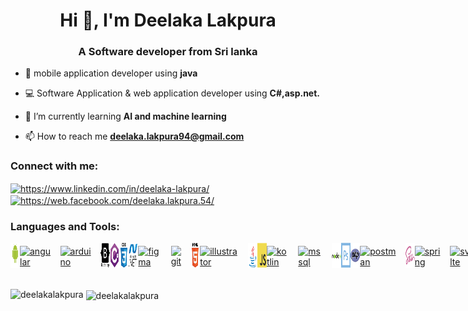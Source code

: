 <h1 align="center">Hi 👋, I'm Deelaka Lakpura</h1>
<h3 align="center">A Software developer from Sri lanka</h3>

- 📱 mobile application developer using **java**

-  💻 Software Application & web application developer using **C#,asp.net.**

- 🌱 I’m currently learning **AI and machine learning**

- 📫 How to reach me **deelaka.lakpura94@gmail.com**

<h3 align="left">Connect with me:</h3>
<p align="left">
<a href="https://linkedin.com/in/https://www.linkedin.com/in/deelaka-lakpura/" target="blank"><img align="center" src="https://raw.githubusercontent.com/rahuldkjain/github-profile-readme-generator/master/src/images/icons/Social/linked-in-alt.svg" alt="https://www.linkedin.com/in/deelaka-lakpura/" height="30" width="40" /></a>
<a href="https://fb.com/https://web.facebook.com/deelaka.lakpura.54/" target="blank"><img align="center" src="https://raw.githubusercontent.com/rahuldkjain/github-profile-readme-generator/master/src/images/icons/Social/facebook.svg" alt="https://web.facebook.com/deelaka.lakpura.54/" height="30" width="40" /></a>
</p>

 
<h3 align="left">Languages and Tools:</h3>
 <div class="logo-container" style="display: flex; align-items: center;">
    <a href="https://developer.android.com" target="_blank" rel="noreferrer">
      <img style ="margin-right: 15px;" src="https://raw.githubusercontent.com/devicons/devicon/master/icons/android/android-original-wordmark.svg" alt="android" width="40" height="40"/>
    </a>
    <a href="https://angular.io" target="_blank" rel="noreferrer">
      <img style ="margin-right: 15px;" src="https://angular.io/assets/images/logos/angular/angular.svg" alt="angular" width="40" height="40"/>
    </a>
    <a href="https://www.arduino.cc/" target="_blank" rel="noreferrer">
      <img style ="margin-right: 15px;" src="https://cdn.worldvectorlogo.com/logos/arduino-1.svg" alt="arduino" width="40" height="40"/>
    </a>
    <a href="https://getbootstrap.com" target="_blank" rel="noreferrer">
      <img style ="margin-right: 15px;" src="https://raw.githubusercontent.com/devicons/devicon/master/icons/bootstrap/bootstrap-plain-wordmark.svg" alt="bootstrap" width="40" height="40"/>
    </a>
    <a href="https://www.w3schools.com/cs/" target="_blank" rel="noreferrer">
      <img style ="margin-right: 15px;" src="https://raw.githubusercontent.com/devicons/devicon/master/icons/csharp/csharp-original.svg" alt="csharp" width="40" height="40"/>
    </a>
    <a href="https://www.w3schools.com/css/" target="_blank" rel="noreferrer">
      <img style ="margin-right: 15px;" src="https://raw.githubusercontent.com/devicons/devicon/master/icons/css3/css3-original-wordmark.svg" alt="css3" width="40" height="40"/>
    </a>
    <a href="https://dotnet.microsoft.com/" target="_blank" rel="noreferrer">
      <img style ="margin-right: 15px;" src="https://raw.githubusercontent.com/devicons/devicon/master/icons/dot-net/dot-net-original-wordmark.svg" alt="dotnet" width="40" height="40"/>
    </a>
    <a href="https://www.figma.com/" target="_blank" rel="noreferrer">
      <img style ="margin-right: 15px;" src="https://www.vectorlogo.zone/logos/figma/figma-icon.svg" alt="figma" width="40" height="40"/>
    </a>
    <a href="https://git-scm.com/" target="_blank" rel="noreferrer">
      <img style ="margin-right: 15px;" src="https://www.vectorlogo.zone/logos/git-scm/git-scm-icon.svg" alt="git" width="40" height="40"/>
    </a>
    <a href="https://www.w3.org/html/" target="_blank" rel="noreferrer">
      <img style ="margin-right: 15px;" src="https://raw.githubusercontent.com/devicons/devicon/master/icons/html5/html5-original-wordmark.svg" alt="html5" width="40" height="40"/>
    </a>
    <a href="https://www.adobe.com/in/products/illustrator.html" target="_blank" rel="noreferrer">
      <img  style ="margin-right: 15px;" src="https://www.vectorlogo.zone/logos/adobe_illustrator/adobe_illustrator-icon.svg" alt="illustrator" width="40" height="40"/>
    </a>
    <a href="https://www.java.com" target="_blank" rel="noreferrer">
      <img style ="margin-right: 15px;" src="https://raw.githubusercontent.com/devicons/devicon/master/icons/java/java-original.svg" alt="java" width="40" height="40"/>
    </a>
    <a href="https://developer.mozilla.org/en-US/docs/Web/JavaScript" target="_blank" rel="noreferrer">
      <img style ="margin-right: 15px;" src="https://raw.githubusercontent.com/devicons/devicon/master/icons/javascript/javascript-original.svg" alt="javascript" width="40" height="40"/>
    </a>
    <a href="https://kotlinlang.org" target="_blank" rel="noreferrer">
      <img style ="margin-right: 15px;" src="https://www.vectorlogo.zone/logos/kotlinlang/kotlinlang-icon.svg" alt="kotlin" width="40" height="40"/>
    </a>
    <a href="https://www.microsoft.com/en-us/sql-server" target="_blank" rel="noreferrer">
      <img style ="margin-right: 15px;" src="https://www.svgrepo.com/show/303229/microsoft-sql-server-logo.svg" alt="mssql" width="40" height="40"/>
    </a>
    <a href="https://nodejs.org" target="_blank" rel="noreferrer">
      <img style ="margin-right: 15px;" src="https://raw.githubusercontent.com/devicons/devicon/master/icons/nodejs/nodejs-original-wordmark.svg" alt="nodejs" width="40" height="40"/>
    </a>
    <a href="https://www.photoshop.com/en" target="_blank" rel="noreferrer">
      <img style ="margin-right: 15px;" src="https://raw.githubusercontent.com/devicons/devicon/master/icons/photoshop/photoshop-line.svg" alt="photoshop" width="40" height="40"/>
    </a>
    <a href="https://www.php.net" target="_blank" rel="noreferrer">
      <img style ="margin-right: 15px;" src="https://raw.githubusercontent.com/devicons/devicon/master/icons/php/php-original.svg" alt="php" width="40" height="40"/>
    </a>
    <a href="https://postman.com" target="_blank" rel="noreferrer">
      <img style ="margin-right: 15px;" src="https://www.vectorlogo.zone/logos/getpostman/getpostman-icon.svg" alt="postman" width="40" height="40"/>
    </a>
    <a href="https://sass-lang.com" target="_blank" rel="noreferrer">
      <img style ="margin-right: 15px;" src="https://raw.githubusercontent.com/devicons/devicon/master/icons/sass/sass-original.svg" alt="sass" width="40" height="40"/>
    </a>
    <a href="https://spring.io/" target="_blank" rel="noreferrer">
      <img style ="margin-right: 15px;" src="https://www.vectorlogo.zone/logos/springio/springio-icon.svg" alt="spring" width="40" height="40"/>
    </a>
    <a href="https://svelte.dev" target="_blank" rel="noreferrer">
      <img style ="margin-right: 15px;" src="https://upload.wikimedia.org/wikipedia/commons/1/1b/Svelte_Logo.svg" alt="svelte" width="40" height="40"/>
    </a>
    <a href="https://www.adobe.com/products/xd.html" target="_blank" rel="noreferrer">
      <img style ="margin-right: 15px;" src="https://cdn.worldvectorlogo.com/logos/adobe-xd.svg" alt="xd" width="40" height="40"/>
    </a>
  </div>
<br>
<p><img align="left" src="https://github-readme-stats.vercel.app/api/top-langs?username=deelakalakpura&show_icons=true&locale=en&layout=compact" alt="deelakalakpura" /></p>

<p>&nbsp;<img align="center" src="https://github-readme-stats.vercel.app/api?username=deelakalakpura&show_icons=true&locale=en" alt="deelakalakpura" /></p>
